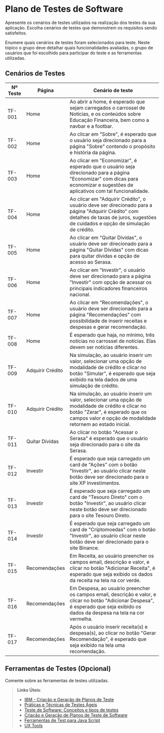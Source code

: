 # Plano de Testes de Software

Apresente os cenários de testes utilizados na realização dos testes da sua aplicação. Escolha cenários de testes que demonstrem os requisitos sendo satisfeitos.

Enumere quais cenários de testes foram selecionados para teste. Neste tópico o grupo deve detalhar quais funcionalidades avaliadas, o grupo de usuários que foi escolhido para participar do teste e as ferramentas utilizadas.



## Cenários de Testes

| Nº Teste | Página | Cenário de teste |
|-----------|-----------------------------------------|----|
|TF-001| Home | Ao abrir a home, é esperado que sejam carregados o carrossel de Notícias, e os conteúdos sobre Educação Financeira, bem como a navbar e a footbar. |
|TF-002| Home | Ao clicar em "Sobre", é esperado que o usuário seja direcionado para a página "Sobre" contendo o propósito e história da página. |
|TF-003| Home | Ao clicar em "Economizar", é esperado que o usuário seja direcionado para a página "Economizar" com dicas para economizar e sugestões de aplicativos com tal funcionalidade. |
|TF-004| Home | Ao clicar em "Adquirir Crédito", o usuário deve ser direcionado para a página "Adquirir Crédito" com detalhes de taxas de juros, sugestões de cuidados e  opção de simulação de crédito. |
|TF-005| Home | Ao clicar em "Quitar Dívidas", o usuário deve ser direcionado para a página "Quitar Dívidas" com dicas para quitar dívidas e opção de acesso ao Serasa. | 
|TF-006| Home | Ao clicar em "Investir", o usuário deve ser direcionado para a página "Investir" com opção de acessar os principais indicadores financeiros nacional. |
|TF-007| Home | Ao clicar em "Recomendações", o usuário deve ser direcionado para a página "Recomendações" com possibilidade de inserir receitas e despesas e gerar recomendação. |
|TF-008| Home | É esperado que haja, no mínimo, três notícias no carrossel de notícias. Elas devem ser notícias diferentes.  |
|TF-009| Adquirir Crédito | Na simulação, ao usuário inserir um valor, selecionar uma opção de modalidade de crédito e clicar no botão "Simular", é esperado que seja exibido na tela dados de uma simulação de crédito. |
|TF-010| Adquirir Crédito | Na simulação, ao usuário inserir um valor, selecionar uma opção de modalidade de crédito e clicar no botão "Zerar", é esperado que os campos valor e opção de  modalidade retornem ao estado inicial. |
|TF-011| Quitar Dívidas | Ao clicar no botão "Acessar o Serasa" é esperado que o usuário seja direcionado para o site da Serasa. |
|TF-012| Investir | É esperado que seja carregado um card de "Ações" com o botão "Investir", ao usuário clicar neste botão deve ser direcionado para o site XP Investimentos. |
|TF-013| Investir | É esperado que seja carregado um card de "Tesouro Direto" com o botão "Investir", ao usuário clicar neste botão deve ser direcionado para o site Tesouro Direto. |
|TF-014| Investir | É esperado que seja carregado um card de "Criptomoedas" com o botão "Investir", ao usuário clicar neste botão deve ser direcionado para o site Binance. |
|TF-015| Recomendações | Em Receita, ao usuário preencher os campos email, descrição e valor, e clicar no botão "Adicionar Receita", é esperado que seja exibido os dados da receita na tela na cor verde. |
|TF-016| Recomendações | Em Despesa, ao usuário preencher os campos email, descrição e valor, e clicar no botão "Adicionar Despesa", é esperado que seja exibido os dados da despesa na tela na cor vermelha. |
|TF-017| Recomendações | Após o usuário inserir receita(s) e despesa(s), ao clicar no botão "Gerar Recomendação", é esperado que seja exibido na tela uma recomendação. |
 
## Ferramentas de Testes (Opcional)

Comente sobre as ferramentas de testes utilizadas.
 
> **Links Úteis**:
> - [IBM - Criação e Geração de Planos de Teste](https://www.ibm.com/developerworks/br/local/rational/criacao_geracao_planos_testes_software/index.html)
> - [Práticas e Técnicas de Testes Ágeis](http://assiste.serpro.gov.br/serproagil/Apresenta/slides.pdf)
> -  [Teste de Software: Conceitos e tipos de testes](https://blog.onedaytesting.com.br/teste-de-software/)
> - [Criação e Geração de Planos de Teste de Software](https://www.ibm.com/developerworks/br/local/rational/criacao_geracao_planos_testes_software/index.html)
> - [Ferramentas de Test para Java Script](https://geekflare.com/javascript-unit-testing/)
> - [UX Tools](https://uxdesign.cc/ux-user-research-and-user-testing-tools-2d339d379dc7)
